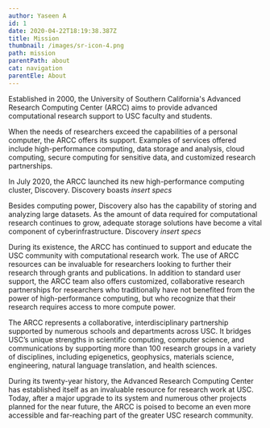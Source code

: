 ```yaml
---
author: Yaseen A
id: 1
date: 2020-04-22T18:19:38.387Z
title: Mission
thumbnail: /images/sr-icon-4.png
path: mission
parentPath: about
cat: navigation
parentEle: About
---
```

Established in 2000, the University of Southern California's Advanced Research Computing Center (ARCC) aims to provide advanced computational research support to USC faculty and students.

When the needs of researchers exceed the capabilities of a personal computer, the ARCC offers its support. Examples of services offered include high-performance computing, data storage and analysis, cloud computing, secure computing for sensitive data, and customized research partnerships.

In July 2020, the ARCC launched its new high-performance computing cluster, Discovery. Discovery boasts *insert specs*

Besides computing power, Discovery also has the capability of storing and analyzing large datasets. As the amount of data required for computational research continues to grow, adequate storage solutions have become a vital component of cyberinfrastructure. Discovery *insert specs*  

During its existence, the ARCC has continued to support and educate the USC community with computational research work. The use of ARCC resources can be invaluable for researchers looking to further their research through grants and publications. In addition to standard user support, the ARCC team also offers customized, collaborative research partnerships for researchers who traditionally have not benefited from the power of high-performance computing, but who recognize that their research requires access to more compute
power.

The ARCC represents a collaborative, interdisciplinary partnership supported by numerous schools and departments across USC. It bridges USC’s unique strengths in scientific computing, computer science, and communications by supporting more than 100 research groups in a variety of disciplines, including epigenetics, geophysics, materials science, engineering, natural language translation, and health sciences.

During its twenty-year history, the Advanced Research Computing Center has established itself as an invaluable resource for research work at USC. Today, after a major upgrade to its system and numerous other projects planned for the near future, the ARCC is poised to become an even more accessible and far-reaching part of the greater USC research community.